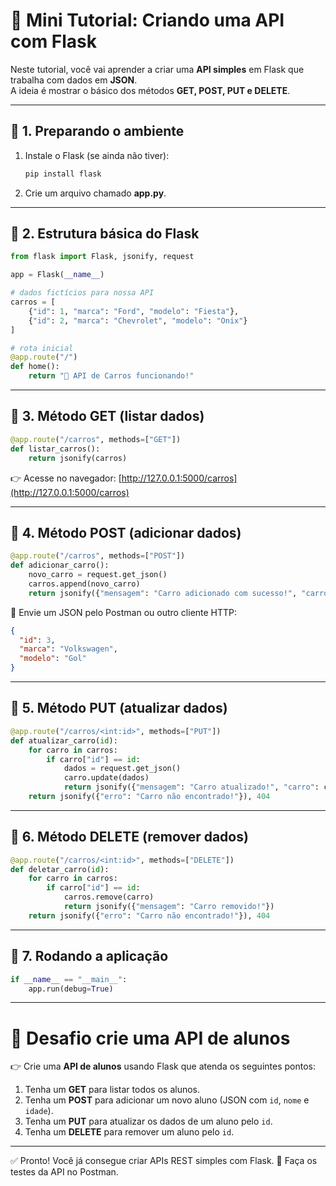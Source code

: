 # 🚀 Mini Tutorial: Criando uma API com Flask

Neste tutorial, você vai aprender a criar uma **API simples** em Flask que trabalha com dados em **JSON**.  
A ideia é mostrar o básico dos métodos **GET, POST, PUT e DELETE**.

---

## 📌 1. Preparando o ambiente
1. Instale o Flask (se ainda não tiver):
   ```bash
   pip install flask
   ```

2. Crie um arquivo chamado **app.py**.

---

## 📌 2. Estrutura básica do Flask
```python
from flask import Flask, jsonify, request

app = Flask(__name__)

# dados fictícios para nossa API
carros = [
    {"id": 1, "marca": "Ford", "modelo": "Fiesta"},
    {"id": 2, "marca": "Chevrolet", "modelo": "Onix"}
]

# rota inicial
@app.route("/")
def home():
    return "🚀 API de Carros funcionando!"
```

---

## 📌 3. Método GET (listar dados)
```python
@app.route("/carros", methods=["GET"])
def listar_carros():
    return jsonify(carros)
```
👉 Acesse no navegador: [http://127.0.0.1:5000/carros](http://127.0.0.1:5000/carros)

---

## 📌 4. Método POST (adicionar dados)
```python
@app.route("/carros", methods=["POST"])
def adicionar_carro():
    novo_carro = request.get_json()
    carros.append(novo_carro)
    return jsonify({"mensagem": "Carro adicionado com sucesso!", "carro": novo_carro})
```

📌 Envie um JSON pelo Postman ou outro cliente HTTP:
```json
{
  "id": 3,
  "marca": "Volkswagen",
  "modelo": "Gol"
}
```

---

## 📌 5. Método PUT (atualizar dados)
```python
@app.route("/carros/<int:id>", methods=["PUT"])
def atualizar_carro(id):
    for carro in carros:
        if carro["id"] == id:
            dados = request.get_json()
            carro.update(dados)
            return jsonify({"mensagem": "Carro atualizado!", "carro": carro})
    return jsonify({"erro": "Carro não encontrado!"}), 404
```

---

## 📌 6. Método DELETE (remover dados)
```python
@app.route("/carros/<int:id>", methods=["DELETE"])
def deletar_carro(id):
    for carro in carros:
        if carro["id"] == id:
            carros.remove(carro)
            return jsonify({"mensagem": "Carro removido!"})
    return jsonify({"erro": "Carro não encontrado!"}), 404
```

---

## 📌 7. Rodando a aplicação
```python
if __name__ == "__main__":
    app.run(debug=True)
```

---

# 🎯 Desafio crie uma API de alunos


👉 Crie uma **API de alunos** usando Flask que atenda os seguintes pontos:

1. Tenha um **GET** para listar todos os alunos.  
2. Tenha um **POST** para adicionar um novo aluno (JSON com `id`, `nome` e `idade`).  
3. Tenha um **PUT** para atualizar os dados de um aluno pelo `id`.  
4. Tenha um **DELETE** para remover um aluno pelo `id`.  


---

✅ Pronto! Você já consegue criar APIs REST simples com Flask.
🤖 Faça os testes da API no Postman.
